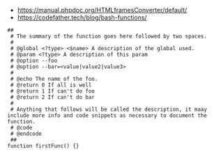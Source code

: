 * https://manual.phpdoc.org/HTMLframesConverter/default/
* https://codefather.tech/blog/bash-functions/


```shell
##
 # The summary of the function goes here followed by two spaces.
 #
 # @global <?type> <$name> A description of the global used.
 # @param <?type> A description of this param
 # @option --foo
 # @option --bar=<value|value2|value3>
 #
 # @echo The name of the foo.
 # @return 0 If all is well
 # @return 1 If can't do foo
 # @return 2 If can't do bar
 #
 # Anything that follows will be called the description, it maay include more info and code snippets as necessary to document the function.
 # @code
 # @endcode
 ##
function firstFunc() {}
```
